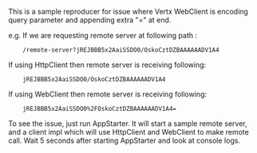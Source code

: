 This is a sample reproducer for issue where Vertx WebClient is encoding query parameter and appending extra "=" at end.

e.g. If we are requesting remote server at following path :

        /remote-server?jREJBBB5x2AaiSSDO0/OskoCztDZBAAAAAADV1A4
        

If using HttpClient then remote server is receiving following:

        jREJBBB5x2AaiSSDO0/OskoCztDZBAAAAAADV1A4

If using WebClient then remote server is receiving following:

        jREJBBB5x2AaiSSDO0%2FOskoCztDZBAAAAAADV1A4=
        
        
To see the issue, just run AppStarter. It will start a sample remote server, and a client impl which will use HttpClient and WebClient to make remote call. Wait 5 seconds after starting AppStarter and look at console logs.